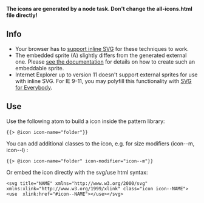 **The icons are generated by a node task. Don't change the all-icons.html file directly!**

## Info
* Your browser has to [support inline SVG](http://caniuse.com/#feat=svg-html5) for these techniques to work.
* The embedded sprite (A) slightly differs from the generated external one. Please [see the documentation](https://github.com/jkphl/svg-sprite/blob/master/docs/configuration.md#defs--symbol-mode) for details on how to create such an embeddable sprite.
* Internet Explorer up to version 11 doesn't support external sprites for use with inline SVG. For IE 9-11, you may polyfill this functionality with [SVG for Everybody](https://github.com/jonathantneal/svg4everybody).

## Use
Use the following atom to build a icon inside the pattern library:

    {{> @icon icon-name="folder"}}

You can add additional classes to the icon, e.g. for size modifiers (icon--m, icon--l) :

    {{> @icon icon-name="folder" icon-modifier="icon--m"}}

Or embed the icon directly with the svg/use html syntax:

    <svg title="NAME" xmlns="http://www.w3.org/2000/svg" xmlns:xlink="http://www.w3.org/1999/xlink" class="icon icon--NAME"><use  xlink:href="#icon--NAME"></use></svg>
